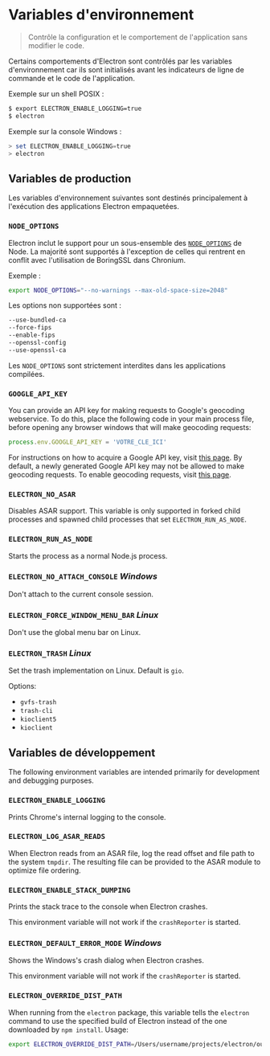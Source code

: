 # Variables d'environnement

> Contrôle la configuration et le comportement de l'application sans modifier le code.

Certains comportements d'Electron sont contrôlés par les variables d'environnement car ils sont initialisés avant les indicateurs de ligne de commande et le code de l'application.

Exemple sur un shell POSIX :

```sh
$ export ELECTRON_ENABLE_LOGGING=true
$ electron
```

Exemple sur la console Windows :

```powershell
> set ELECTRON_ENABLE_LOGGING=true
> electron
```

## Variables de production

Les variables d'environnement suivantes sont destinés principalement à l'exécution des applications Electron empaquetées.

### `NODE_OPTIONS`

Electron inclut le support pour un sous-ensemble des [`NODE_OPTIONS`](https://nodejs.org/api/cli.html#cli_node_options_options) de Node. La majorité sont supportés à l'exception de celles qui rentrent en conflit avec l'utilisation de BoringSSL dans Chronium.

Exemple :

```sh
export NODE_OPTIONS="--no-warnings --max-old-space-size=2048"
```

Les options non supportées sont :

```sh
--use-bundled-ca
--force-fips
--enable-fips
--openssl-config
--use-openssl-ca
```

Les `NODE_OPTIONS` sont strictement interdites dans les applications compilées.

### `GOOGLE_API_KEY`

You can provide an API key for making requests to Google's geocoding webservice. To do this, place the following code in your main process file, before opening any browser windows that will make geocoding requests:

```javascript
process.env.GOOGLE_API_KEY = 'VOTRE_CLE_ICI'
```

For instructions on how to acquire a Google API key, visit [this page](https://developers.google.com/maps/documentation/javascript/get-api-key). By default, a newly generated Google API key may not be allowed to make geocoding requests. To enable geocoding requests, visit [this page](https://developers.google.com/maps/documentation/geocoding/get-api-key).

### `ELECTRON_NO_ASAR`

Disables ASAR support. This variable is only supported in forked child processes and spawned child processes that set `ELECTRON_RUN_AS_NODE`.

### `ELECTRON_RUN_AS_NODE`

Starts the process as a normal Node.js process.

### `ELECTRON_NO_ATTACH_CONSOLE` *Windows*

Don't attach to the current console session.

### `ELECTRON_FORCE_WINDOW_MENU_BAR` *Linux*

Don't use the global menu bar on Linux.

### `ELECTRON_TRASH` *Linux*

Set the trash implementation on Linux. Default is `gio`.

Options:

* `gvfs-trash`
* `trash-cli`
* `kioclient5`
* `kioclient`

## Variables de développement

The following environment variables are intended primarily for development and debugging purposes.

### `ELECTRON_ENABLE_LOGGING`

Prints Chrome's internal logging to the console.

### `ELECTRON_LOG_ASAR_READS`

When Electron reads from an ASAR file, log the read offset and file path to the system `tmpdir`. The resulting file can be provided to the ASAR module to optimize file ordering.

### `ELECTRON_ENABLE_STACK_DUMPING`

Prints the stack trace to the console when Electron crashes.

This environment variable will not work if the `crashReporter` is started.

### `ELECTRON_DEFAULT_ERROR_MODE` *Windows*

Shows the Windows's crash dialog when Electron crashes.

This environment variable will not work if the `crashReporter` is started.

### `ELECTRON_OVERRIDE_DIST_PATH`

When running from the `electron` package, this variable tells the `electron` command to use the specified build of Electron instead of the one downloaded by `npm install`. Usage:

```sh
export ELECTRON_OVERRIDE_DIST_PATH=/Users/username/projects/electron/out/Debug
```